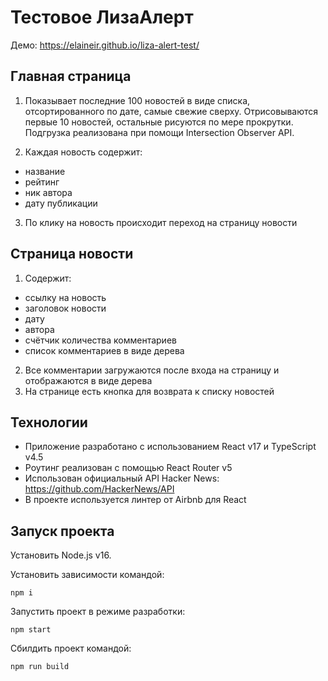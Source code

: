 # Тестовое ЛизаАлерт

Демо: https://elaineir.github.io/liza-alert-test/

## Главная страница

1) Показывает последние 100 новостей в виде списка, отсортированного по дате,
   самые свежие сверху. Отрисовываются первые 10 новостей, остальные рисуются по
   мере прокрутки. Подгрузка реализована при помощи Intersection Observer API.

2) Каждая новость содержит:

- название
- рейтинг
- ник автора
- дату публикации

3) По клику на новость происходит переход на страницу новости

## Страница новости

1) Содержит:

- ссылку на новость
- заголовок новости
- дату
- автора
- счётчик количества комментариев
- список комментариев в виде дерева

2) Все комментарии загружаются после входа на страницу и отображаются в виде
   дерева
3) На странице есть кнопка для возврата к списку новостей

## Технологии

- Приложение разработано с использованием React v17 и TypeScript v4.5
- Роутинг реализован с помощью React Router v5
- Использован официальный API Hacker News: https://github.com/HackerNews/API
- В проекте используется линтер от Airbnb для React

## Запуск проекта

Установить Node.js v16.

Установить зависимости командой:

```
npm i
```

Запустить проект в режиме разработки:

```
npm start
```

Сбилдить проект командой:

```
npm run build
```
